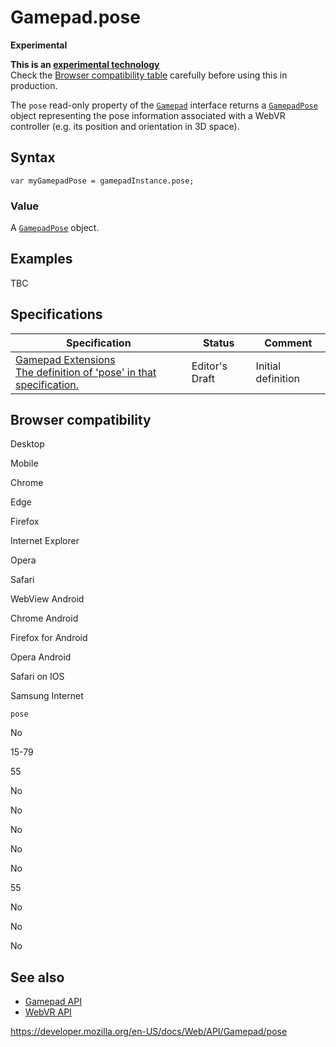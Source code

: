 # Gamepad.pose

**Experimental**

**This is an [experimental technology](https://developer.mozilla.org/en-US/docs/MDN/Guidelines/Conventions_definitions#experimental)**  
Check the [Browser compatibility table](#browser_compatibility) carefully before using this in production.

The `pose` read-only property of the [`Gamepad`](../gamepad) interface returns a [`GamepadPose`](../gamepadpose) object representing the pose information associated with a WebVR controller (e.g. its position and orientation in 3D space).

## Syntax

    var myGamepadPose = gamepadInstance.pose;

### Value

A [`GamepadPose`](../gamepadpose) object.

## Examples

TBC

## Specifications

<table><thead><tr class="header"><th>Specification</th><th>Status</th><th>Comment</th></tr></thead><tbody><tr class="odd"><td><a href="https://w3c.github.io/gamepad/extensions.html#partial-gamepad-interface">Gamepad Extensions<br />
<span class="small">The definition of 'pose' in that specification.</span></a></td><td><span class="spec-ed">Editor's Draft</span></td><td>Initial definition</td></tr></tbody></table>

## Browser compatibility

Desktop

Mobile

Chrome

Edge

Firefox

Internet Explorer

Opera

Safari

WebView Android

Chrome Android

Firefox for Android

Opera Android

Safari on IOS

Samsung Internet

`pose`

No

15-79

55

No

No

No

No

No

55

No

No

No

## See also

- [Gamepad API](../gamepad_api)
- [WebVR API](../webvr_api)

<a href="https://developer.mozilla.org/en-US/docs/Web/API/Gamepad/pose" class="_attribution-link">https://developer.mozilla.org/en-US/docs/Web/API/Gamepad/pose</a>
